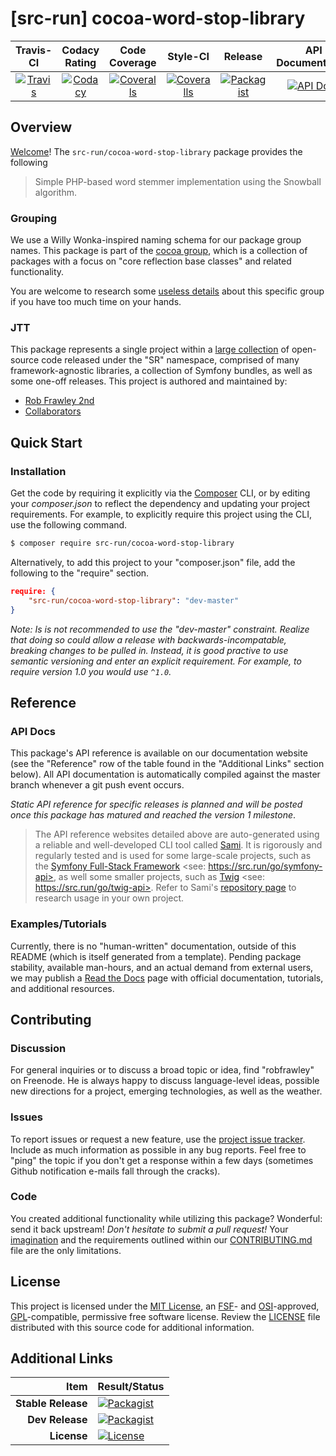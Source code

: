 
# [src-run] cocoa-word-stop-library

|       Travis-CI        |      Codacy Rating      |      Code Coverage      |        Style-CI         |         Release         |    API Documentation    |
|:----------------------:|:-----------------------:|:-----------------------:|:-----------------------:|:-----------------------:|:-----------------------:|
| [![Travis](https://src.run/cocoa-word-stop-library/travis.svg)](https://src.run/cocoa-word-stop-library/travis) | [![Codacy](https://src.run/cocoa-word-stop-library/codacy.svg)](https://src.run/cocoa-word-stop-library/codacy) | [![Coveralls](https://src.run/cocoa-word-stop-library/coveralls.svg)](https://src.run/cocoa-word-stop-library/coveralls) | [![Coveralls](https://src.run/cocoa-word-stop-library/styleci.svg)](https://src.run/cocoa-word-stop-library/styleci) | [![Packagist](https://src.run/cocoa-word-stop-library/packagist.svg)](https://src.run/cocoa-word-stop-library/packagist) | [![API Docs](https://src.run/cocoa-word-stop-library/api.svg)](https://src.run/cocoa-word-stop-library/api) |


## Overview

[Welcome](https://src.run/go/readme_welcome)!
The `src-run/cocoa-word-stop-library` package provides the following

> Simple PHP-based word stemmer implementation using the Snowball algorithm.

### Grouping

We use a Willy Wonka-inspired naming schema for our package group names. This package is part of the
[cocoa group](https://src.run/cocoa-word-stop-library/group), which is a collection of packages with a focus
on "core reflection base classes" and related functionality.

You are welcome to research some [useless details](https://src.run/cocoa-word-stop-library/group_explanation)
about this specific group if you have too much time on your hands.

### JTT

This package represents a single project within a [large collection](https://src.run/go/explore) of open-source code
released under the "SR" namespace, comprised of many framework-agnostic libraries, a collection of Symfony bundles, as
well as some one-off releases. This project is authored and maintained by:

- [Rob Frawley 2nd](https://src.run/rmf)
- [Collaborators](https://src.run/cocoa-word-stop-library/github_collaborators)


## Quick Start

### Installation

Get the code by requiring it explicitly via the [Composer](https://getcomposer.com) CLI, or by editing your
*composer.json* to reflect the dependency and updating your project requirements. For example, to explicitly require
this project using the CLI, use the following command.

```bash
$ composer require src-run/cocoa-word-stop-library
```

Alternatively, to add this project to your "composer.json" file, add the following to the "require" section.

```json
require: {
	"src-run/cocoa-word-stop-library": "dev-master"
}
```

*Note: Is is not recommended to use the "dev-master" constraint. Realize that doing so could allow a release with
backwards-incompatable, breaking changes to be pulled in. Instead, it is good practive to use semantic versioning and
enter an explicit requirement. For example, to require version 1.0 you would use `^1.0`.*


## Reference

### API Docs

This package's API reference is available on our documentation website (see the "Reference" row of the table found in
the "Additional Links" section below). All API documentation is automatically compiled against the master branch
whenever a git push event occurs.

*Static API reference for specific releases is planned and will be posted once this package has matured and reached
the version 1 milestone*.

> The API reference websites detailed above are auto-generated using a reliable and well-developed CLI tool called
> [Sami](https://src.run/go/sami). It is rigorously and regularly tested and is used for some large-scale projects, such
> as the [Symfony Full-Stack Framework](https://src.run/go/symfony) <see: https://src.run/go/symfony-api>, as well some
> smaller projects, such as [Twig](https://src.run/go/sami-twig) <see: https://src.run/go/twig-api>. Refer to Sami's
> [repository page](https://src.run/go/sami) to research usage in your own project.

### Examples/Tutorials

Currently, there is no "human-written" documentation, outside of this README (which is itself generated from a
template). Pending package stability, available man-hours, and an actual demand from external users, we may publish
a [Read the Docs](https://src.run/go/rtd) page with official documentation, tutorials, and additional resources.


## Contributing

### Discussion

For general inquiries or to discuss a broad topic or idea, find "robfrawley" on Freenode. He is always happy to
discuss language-level ideas, possible new directions for a project, emerging technologies, as well as the weather.

### Issues

To report issues or request a new feature, use the [project issue tracker](https://src.run/cocoa-word-stop-library/github_issues).
Include as much information as possible in any bug reports. Feel free to "ping" the topic if you don't get a response
within a few days (sometimes Github notification e-mails fall through the cracks).

### Code

You created additional functionality while utilizing this package? Wonderful: send it back upstream! *Don't hesitate to
submit a pull request!* Your [imagination](https://src.run/go/readme_imagination) and the requirements outlined within
our [CONTRIBUTING.md](https://src.run/cocoa-word-stop-library/contributing) file are the only limitations.


## License

This project is licensed under the [MIT License](https://src.run/go/mit), an [FSF](https://src.run/go/fsf)- and
[OSI](https://src.run/go/osi)-approved, [GPL](https://src.run/go/gpl)-compatible, permissive free software license.
Review the [LICENSE](https://src.run/cocoa-word-stop-library/license) file distributed with this source code for additional
information.


## Additional Links

| Item               | Result/Status                                                                                                      |
|-------------------:|:-------------------------------------------------------------------------------------------------------------------|
| __Stable Release__ | [![Packagist](https://src.run/cocoa-word-stop-library/packagist.svg)](https://src.run/cocoa-word-stop-library/packagist)     |
| __Dev Release__    | [![Packagist](https://src.run/cocoa-word-stop-library/packagist_pre.svg)](https://src.run/cocoa-word-stop-library/packagist) |
| __License__        | [![License](https://src.run/cocoa-word-stop-library/license.svg)](https://src.run/cocoa-word-stop-library/license)           |

